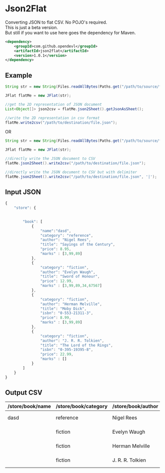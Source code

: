# Json2Flat
Converting JSON to flat CSV. No POJO's required.  
This is just a beta version.  
But still if you want to use here goes the dependency for Maven. 
```xml
<dependency>
    <groupId>com.github.opendevl</groupId>
    <artifactId>json2flat</artifactId>
    <version>1.0.1</version>
</dependency>
```

Example
----------
```java
String str = new String(Files.readAllBytes(Paths.get("/path/to/source/file.json")));

JFlat flatMe = new JFlat(str);

//get the 2D representation of JSON document
List<Object[]> json2csv = flatMe.json2Sheet().getJsonAsSheet();

//write the 2D representation in csv format
flatMe.write2csv("/path/to/destination/file.json");
```
OR
```java
String str = new String(Files.readAllBytes(Paths.get("/path/to/source/file.json")));

JFlat flatMe = new JFlat(str);

//directly write the JSON document to CSV
flatMe.json2Sheet().write2csv("/path/to/destination/file.json");

//directly write the JSON document to CSV but with delimiter
flatMe.json2Sheet().write2csv("/path/to/destination/file.json", '|');
```
Input JSON
----------
```javascript
{
    "store": {
	    
	    
		"book": [
		    {
		        "name":"dasd",
		        "category": "reference",
		        "author": "Nigel Rees",
		        "title": "Sayings of the Century",
		        "price": 8.95,
		        "marks" : [3,99,89]
		    },
		    {
		        "category": "fiction",
		        "author": "Evelyn Waugh",
		        "title": "Sword of Honour",
		        "price": 12.99,
		        "marks" : [3,99,89,34,67567]
		    },
		    {
		        "category": "fiction",
		        "author": "Herman Melville",
		        "title": "Moby Dick",
		        "isbn": "0-553-21311-3",
		        "price": 8.99,
		        "marks" : [3,99,89]
		    },
		    {
		        "category": "fiction",
		        "author": "J. R. R. Tolkien",
		        "title": "The Lord of the Rings",
		        "isbn": "0-395-19395-8",
		        "price": 22.99,
		        "marks" : []
		    }
		]
	}
}
```
Output CSV
----------
| /store/book/name | /store/book/category | /store/book/author | /store/book/title      | /store/book/price | /store/book/marks/0 | /store/book/marks/1 | /store/book/marks/2 | /store/book/marks/3 | /store/book/marks/4 | /store/book/isbn |
|------------------|----------------------|--------------------|------------------------|-------------------|---------------------|---------------------|---------------------|---------------------|---------------------|------------------|
| dasd             | reference            | Nigel Rees         | Sayings of the Century | 8.95              | 3                   | 99                  | 89                  |                     |                     |                  |
|                  | fiction              | Evelyn Waugh       | Sword of Honour        | 12.99             | 3                   | 99                  | 89                  | 34                  | 67567               |                  |
|                  | fiction              | Herman Melville    | Moby Dick              | 8.99              | 3                   | 99                  | 89                  |                     |                     | 0-553-21311-3    |
|                  | fiction              | J. R. R. Tolkien   | The Lord of the Rings  | 22.99             |                     |                     |                     |                     |                     | 0-395-19395-8    |
